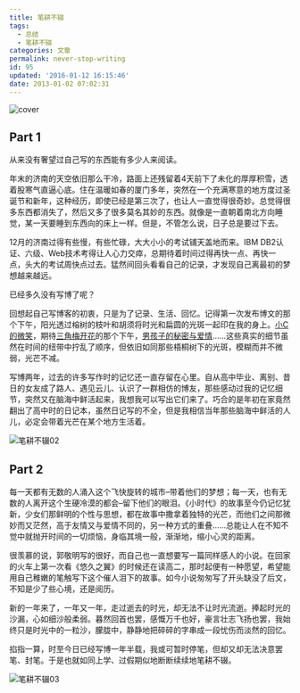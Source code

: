 ```yaml
---
title: 笔耕不辍
tags:
  - 总结
  - 笔耕不辍
categories: 文章
permalink: never-stop-writing
id: 95
updated: '2016-01-12 16:15:46'
date: 2013-01-02 07:02:31
---
```


![cover](https://cat.yufan.me/cats/20130101194527.jpg)

## Part 1

从来没有奢望过自己写的东西能有多少人来阅读。

年末的济南的天空依旧那么干冷，路面上还残留着4天前下了未化的厚厚积雪，透着股寒气直逼心底。住在温暖如春的厦门多年，突然在一个充满寒意的地方度过圣诞节和新年，这种经历，即使已经是第三次了，也让人一直觉得很奇妙。总觉得很多东西都消失了，然后又多了很多莫名其妙的东西。就像是一直朝着南北方向睡觉，某一天要睡到东西向的床上一样。但是，不管怎么说，日子总是要过下去。

<!--more-->

12月的济南过得有些慢，有些忙碌，大大小小的考试铺天盖地而来。IBM DB2认证、六级、Web技术考得让人心力交瘁，总期待着时间过得再快一点、再快一点，头大的考试周快点过去。猛然间回头看看自己的记录，才发现自己离最初的梦想越来越远。

已经多久没有写博了呢？

回想起自己写博客的初衷，只是为了记录、生活、回忆。记得第一次发布博文的那个下午，阳光透过榕树的枝叶和胡须将时光和扁圆的光斑一起印在我的身上。[小C的微笑](http://yufan.me/blue-turkey/ "蓝色土耳其")，期待[三角梅开花](http://yufan.me/bougainvillea-spectabilis-willd/ "揽月楼前的三角梅开花了吗？")的那个下午，[男孩子的秘密与爱情](http://yufan.me/secret-of-boys-mind/ "男孩子的秘密心事")……这些真实的细节虽然在时间的纽带中拧乱了顺序，但依旧如同那些梧桐树下的光斑，模糊而并不微弱，光芒不减。

写博两年，过去的许多写作时的记忆还一直存留在心里。自从高中毕业、离别、昔日的女友成了路人、遇见云儿、认识了一群相仿的博友，那些感动过我的记忆细节，突然又在脑海中鲜活起来，我想我可以写出它们来了。巧合的是年初在家竟然翻出了高中时的日记本，虽然日记写的不全，但是我相信当年那些脑海中鲜活的人儿，必定会带着光芒在某个地方生活着。

![笔耕不辍02](https://cat.yufan.me/cats/20130101194530.jpg)

## Part 2

每一天都有无数的人涌入这个飞快旋转的城市–带着他们的梦想；每一天，也有无数的人离开这个生硬冷漠的都会–留下他们的眼泪。《小时代》的故事至今仍记忆犹新，少女们那鲜明的个性与思想，都在故事中撒拿着独特的光芒，而他们之间那微妙而又茫然，高于友情又与爱情不同的，另一种方式的重叠……总能让人在不知不觉中就抛开时间的一切烦恼，身临其境一般，渐渐地，缩小心灵的距离。

很羡慕的说，郭敬明写的很好，而自己也一直想要写一篇同样感人的小说。在回家的火车上第一次看《悠久之翼》的时候还在读高二，那时起便有一种愿望，希望能用自己稚嫩的笔触写下这个催人泪下的故事。如今小说匆匆写了开头缺没了后文，不知是少了些心境，还是阅历。

新的一年来了，一年又一年，走过逝去的时光，却无法不让时光流逝。捧起时光的沙漏，心如细沙般柔弱。暮然回首也罢，感慨万千也好，豪言壮志飞扬也罢，我始终只是时光中的一粒沙，朦胧中，静静地把碎碎的字串成一段忧伤而淡然的回忆。

掐指一算，时至今日已经写博一年半载，我或可暂时停笔，但却又却无法决意罢笔、封笔。于是也就如同上学、过假期似地断断续续地笔耕不辍。

![笔耕不辍03](https://cat.yufan.me/cats/20130101194531.jpg)
